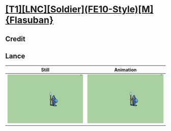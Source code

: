 # [\[T1\]\[LNC\]\[Soldier\]\(FE10-Style\)\[M\]{Flasuban}](../)

## Credit


	
## Lance

| Still | Animation |
| :---: | :-------: |
| ![Lance still](./Lance_000.png) | ![Lance animation](./Lance.gif) |
